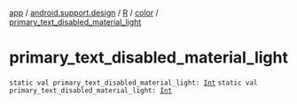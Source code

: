 [app](../../../index.md) / [android.support.design](../../index.md) / [R](../index.md) / [color](index.md) / [primary_text_disabled_material_light](./primary_text_disabled_material_light.md)

# primary_text_disabled_material_light

`static val primary_text_disabled_material_light: `[`Int`](https://kotlinlang.org/api/latest/jvm/stdlib/kotlin/-int/index.html)
`static val primary_text_disabled_material_light: `[`Int`](https://kotlinlang.org/api/latest/jvm/stdlib/kotlin/-int/index.html)